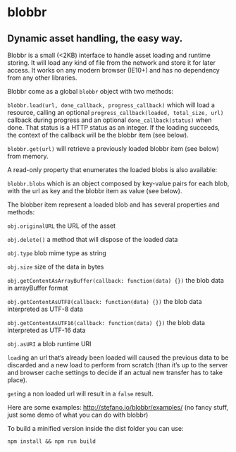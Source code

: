 # blobbr
## Dynamic asset handling, the easy way.

Blobbr is a small (<2KB) interface to handle asset loading and runtime storing. It will load any kind of file from the network and store it for later access.
It works on any modern browser (IE10+) and has no dependency from any other libraries.

Blobbr come as a global `blobbr` object with two methods:

`blobbr.load(url, done_callback, progress_callback)` which will load a resource, calling an optional `progress_callback(loaded, total_size, url)` callback during progress and an optional `done_callback(status)` when done. That status is a HTTP status as an integer. If the loading succeeds, the context of the callback will be the blobbr item (see below).

`blobbr.get(url)` will retrieve a previously loaded blobbr item (see below) from memory.

A read-only property that enumerates the loaded blobs is also available: 

`blobbr.blobs` which is an object composed by key-value pairs for each blob, with the url as key and the blobbr item as value (see below).

The blobber item represent a loaded blob and has several properties and methods:

`obj.originalURL` the URL of the asset

`obj.delete()` a method that will dispose of the loaded data

`obj.type` blob mime type as string

`obj.size` size of the data in bytes

`obj.getContentAsArrayBuffer(callback: function(data) {})` the blob data in arrayBuffer format

`obj.getContentAsUTF8(callback: function(data) {})` the blob data interpreted as UTF-8 data

`obj.getContentAsUTF16(callback: function(data) {})` the blob data interpreted as UTF-16 data

`obj.asURI` a blob runtime URI


`load`ing an url that’s already been loaded will caused the previous data to be discarded and a new load to perform from scratch (than it’s up to the server and browser cache settings to decide if an actual new transfer has to take place).

`get`ing a non loaded url will result in a `false` result.

Here are some examples: http://stefano.io/blobbr/examples/ (no fancy stuff, just some demo of what you can do with blobbr)

To build a minified version inside the dist folder you can use:
```
npm install && npm run build
```
